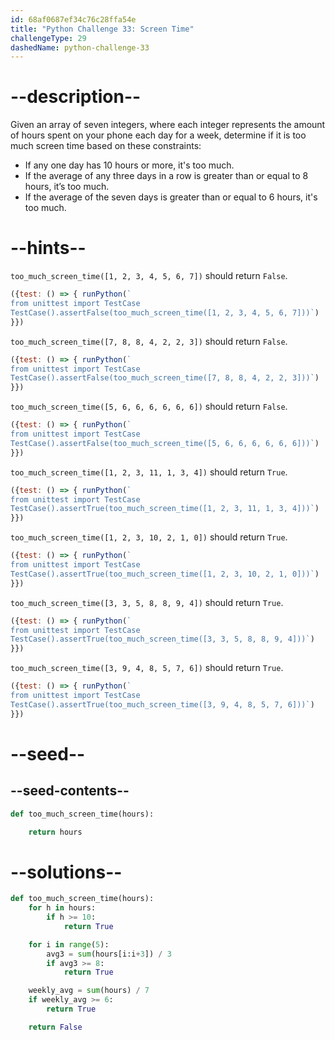 ```yaml
---
id: 68af0687ef34c76c28ffa54e
title: "Python Challenge 33: Screen Time"
challengeType: 29
dashedName: python-challenge-33
---
```


# --description--

Given an array of seven integers, where each integer represents the amount of hours spent on your phone each day for a week, determine if it is too much screen time based on these constraints:

- If any one day has 10 hours or more, it's too much.
- If the average of any three days in a row is greater than or equal to 8 hours, it’s too much.
- If the average of the seven days is greater than or equal to 6 hours, it's too much.

# --hints--

`too_much_screen_time([1, 2, 3, 4, 5, 6, 7])` should return `False`.

```js
({test: () => { runPython(`
from unittest import TestCase
TestCase().assertFalse(too_much_screen_time([1, 2, 3, 4, 5, 6, 7]))`)
}})
```

`too_much_screen_time([7, 8, 8, 4, 2, 2, 3])` should return `False`.

```js
({test: () => { runPython(`
from unittest import TestCase
TestCase().assertFalse(too_much_screen_time([7, 8, 8, 4, 2, 2, 3]))`)
}})
```

`too_much_screen_time([5, 6, 6, 6, 6, 6, 6])` should return `False`.

```js
({test: () => { runPython(`
from unittest import TestCase
TestCase().assertFalse(too_much_screen_time([5, 6, 6, 6, 6, 6, 6]))`)
}})
```

`too_much_screen_time([1, 2, 3, 11, 1, 3, 4])` should return `True`.

```js
({test: () => { runPython(`
from unittest import TestCase
TestCase().assertTrue(too_much_screen_time([1, 2, 3, 11, 1, 3, 4]))`)
}})
```

`too_much_screen_time([1, 2, 3, 10, 2, 1, 0])` should return `True`.

```js
({test: () => { runPython(`
from unittest import TestCase
TestCase().assertTrue(too_much_screen_time([1, 2, 3, 10, 2, 1, 0]))`)
}})
```

`too_much_screen_time([3, 3, 5, 8, 8, 9, 4])` should return `True`.

```js
({test: () => { runPython(`
from unittest import TestCase
TestCase().assertTrue(too_much_screen_time([3, 3, 5, 8, 8, 9, 4]))`)
}})
```

`too_much_screen_time([3, 9, 4, 8, 5, 7, 6])` should return `True`.

```js
({test: () => { runPython(`
from unittest import TestCase
TestCase().assertTrue(too_much_screen_time([3, 9, 4, 8, 5, 7, 6]))`)
}})
```

# --seed--

## --seed-contents--

```py
def too_much_screen_time(hours):

    return hours
```

# --solutions--

```py
def too_much_screen_time(hours):
    for h in hours:
        if h >= 10:
            return True

    for i in range(5):
        avg3 = sum(hours[i:i+3]) / 3
        if avg3 >= 8:
            return True

    weekly_avg = sum(hours) / 7
    if weekly_avg >= 6:
        return True

    return False
```
